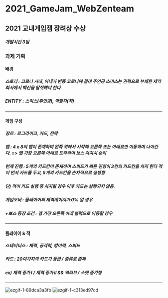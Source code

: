 # 2021_GameJam_WebZenteam

## **2021 교내게임잼 장려상 수상**

##### 개발시간 3일

### 과제 기획

#### 배경

##### 스토리 : 코로나 시대, 아내가 변종 코로나에 걸려 주인공 스미스는 권력으로 부패한 제약회사에서 백신을 탈취해야 한다.
##### ENTITY : 스미스(주인공), 약탈자(적)

------------

#### 게임 구성

##### 장르 : 로그라이크, 카드, 전략
##### 맵 : 4 x 8의 맵이 존재하며 왼쪽 위에서 시작해 오른쪽 또는 아래로만 이동하며 나아간다. => 맵 가장 오른쪽 아래로 도착하여 보스 처치시 승리
##### 턴제 진행 : 5개의 카드칸이 존재하며 스피드가 빠른 진영이 3칸의 카드칸을 차지 한다 적이 먼저 카드를 두고, 5개의 카드칸을 순차적으로 실행함
##### 단) 적이 카드 실행 중 처지될 경우 이후 카드는 실행되지 않음.
##### 게임오버 : 플레이어의 체력게이지가 0% 일 경우

##### +보스 등장 조건 : 맵 가장 오른쪽 아래 블럭으로 이동할 경우

------------

#### 플레이어 & 적

##### 스테이터스 : 체력, 공격력, 방어력, 스피드
##### 카드 : 20여가지의 카드가 등급 / 종류로 존재
##### ex) 체력 증가 I / 체력 증가 II && 액티브 / 스탯 증가형

------------

![ezgif-1-89dca3a3fb](https://user-images.githubusercontent.com/67540874/165129356-98776382-476e-4c09-9b5c-2f5dcd82c92c.gif)
![ezgif-1-c313ed97cd](https://user-images.githubusercontent.com/67540874/165129362-136f4384-5afb-4f1a-8e7f-f6a44cc58df2.gif)
